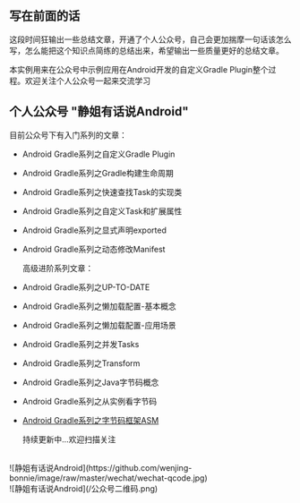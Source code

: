 ## 写在前面的话

 这段时间狂输出一些总结文章，开通了个人公众号，自己会更加揣摩一句话该怎么写，怎么能把这个知识点简练的总结出来，希望输出一些质量更好的总结文章。

 本实例用来在公众号中示例应用在Android开发的自定义Gradle Plugin整个过程。欢迎关注个人公众号一起来交流学习

## 个人公众号 "静姐有话说Android"

  目前公众号下有入门系列的文章：


* Android Gradle系列之自定义Gradle Plugin
* Android Gradle系列之Gradle构建生命周期
* Android Gradle系列之快速查找Task的实现类
* Android Gradle系列之自定义Task和扩展属性
* Android Gradle系列之显式声明exported
* Android Gradle系列之动态修改Manifest


  高级进阶系列文章：


* Android Gradle系列之UP-TO-DATE
* Android Gradle系列之懒加载配置-基本概念
* Android Gradle系列之懒加载配置-应用场景
* Android Gradle系列之并发Tasks
* Android Gradle系列之Transform
* Android Gradle系列之Java字节码概念
* Android Gradle系列之从实例看字节码
* [Android Gradle系列之字节码框架ASM](http://mp.weixin.qq.com/s?__biz=Mzg3NDY4NTgxMQ==&mid=2247484331&idx=1&sn=c174cbe65d00173a3645a30620187b9f&chksm=cecdb7b7f9ba3ea1998733e2478b2a9d098849218137c48b2fa40e142c11ef11c5271242c220#rd)


  持续更新中...欢迎扫描关注

<br/>
![静姐有话说Android](https://github.com/wenjing-bonnie/image/raw/master/wechat/wechat-qcode.jpg)
<br/>
![静姐有话说Android](/公众号二维码.png)
<br/>
